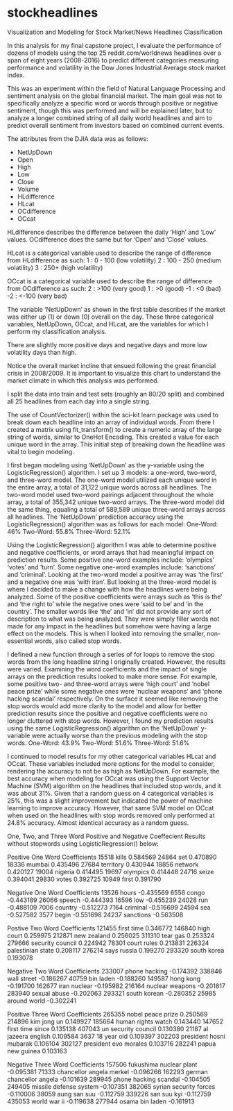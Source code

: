 # stockheadlines
Visualization and Modeling for Stock Market/News Headlines Classification

In this analysis for my final capstone project, I evaluate the performance of dozens of models using the top 25 reddit.com/worldnews headlines over a span of eight years (2008-2016) to predict different categories measuring performance and volatility in the Dow Jones Industrial Average stock market index.  

This was an experiment within the field of Natural Language Processing and sentiment analysis on the global financial market.  The main goal was not to specifically analyze a specific word or words through positive or negative sentiment, though this was performed and will be explained later, but to analyze a longer combined string of all daily world headlines and aim to predict overall sentiment from investors based on combined current events.

The attributes from the DJIA data was as follows:
 - NetUpDown
 - Open
 - High
 - Low
 - Close
 - Volume
 - HLdifference
 - HLcat
 - OCdifference
 - OCcat
 
HLdifference describes the difference between the daily ‘High’ and ‘Low’ values.  OCdifference does the same but for ‘Open’ and ‘Close’ values.  

HLcat is a categorical variable used to describe the range of difference from HLdifference as such: 
 1 : 0 - 100 (low volatility)
 2 : 100 - 250 (medium volatility)
 3 : 250+ (high volatility)
 
 OCcat is a categorical variable used to describe the range of difference from OCdifference as such:
 2 : >100 (very good)
 1 : >0 (good)
 -1 : <0 (bad)
 -2 : <-100 (very bad)
 
The variable ‘NetUpDown’ as shown in the first table describes if the market was either up (1) or down (0) overall on the day.  These three categorical variables, NetUpDown, OCcat, and HLcat, are the variables for which I perform my classification analysis.  
 
There are slightly more positive days and negative days and more low volatility days than high. 

Notice the overall market incline that ensued following the great financial crisis in 2008/2009.  It is important to visualize this chart to understand the market climate in which this analysis was performed.
 
I split the data into train and test sets (roughly an 80/20 split) and combined all 25 headlines from each day into a single string.  

The use of CountVectorizer() within the sci-kit learn package was used to break down each headline into an array of individual words.  From there I created a matrix using fit_transform() to create a numeric array of the large string of words, similar to OneHot Encoding.  This created a value for each unique word in the array.  This initial step of breaking down the headline was vital to begin modeling.

I first began modeling using ‘NetUpDown’ as the y-variable using the LogisticRegression() algorithm.  I set up 3 models: a one-word, two-word, and three-word model.  The one-word model utilized each unique word in the entire array, a total of 31,122 unique words across all headlines.  The two-word model used two-word pairings adjacent throughout the whole array, a total of 355,342 unique two-word arrays.  The three-word model did the same thing, equaling a total of 589,589 unique three-word arrays across all headlines.  The ‘NetUpDown’ prediction accuracy using the LogisticRegression() algorithm was as follows for each model:
One-Word: 46%
Two-Word: 55.8%
Three-Word: 52.1%

Using the LogisticRegression() algorithm I was able to determine positive and negative coefficients, or word arrays that had meaningful impact on prediction results. Some positive one-word examples include: ‘olympics’ ‘votes’ and ‘turn’.  Some negative one-word examples include: ‘sanctions’ and ‘criminal’.  Looking at the two-word model a positive array was ‘the first’ and a negative one was ‘with iran’.  But looking at the three-word model is where I decided to make a change with how the headlines were being analyzed.  Some of the positive coefficients were arrays such as ‘this is the’ and ‘the right to’ while the negative ones were ‘said to be’ and ‘in the country’.  The smaller words like ‘the’ and ‘in’ did not provide any sort of description to what was being analyzed.  They were simply filler words not made for any impact in the headlines but somehow were having a large effect on the models.  This is when I looked into removing the smaller, non-essential words, also called stop words. 
 
I defined a new function through a series of for loops to remove the stop words from the long headline string I originally created.  However, the results were varied.  Examining the word coefficients and the impact of single arrays on the prediction results looked to make more sense.  For example, some positive two- and three-word arrays were ‘high court’ and ‘nobel peace prize’ while some negative ones were ‘nuclear weapons’ and ‘phone hacking scandal’ respectively.  On the surface it seemed like removing the stop words would add more clarity to the model and allow for better prediction results since the positive and negative coefficients were no longer cluttered with stop words.  However, I found my prediction results using the same LogisticRegression() algorithm on the ‘NetUpDown’ y-variable were actually worse than the previous modeling with the stop words.
One-Word: 43.9%
Two-Word: 51.6%
Three-Word: 51.6%

I continued to model results for my other categorical variables HLcat and OCcat.  These variables included more options for the model to consider, rendering the accuracy to not be as high as NetUpDown.  For example, the best accuracy when modeling for OCcat was using the Support Vector Machine (SVM) algorithm on the headlines that included stop words, and it was about 31%.  Given that a random guess on 4 categorical variables is 25%, this was a slight improvement but indicated the power of machine learning to improve accuracy.  However, that same SVM model on OCcat when used on the headlines with stop words removed only performed at 24.8% accuracy.  Almost identical accuracy as a random guess.
 
 One, Two, and Three Word Positive and Negative Coeffecient Results without stopwords using LogisticRegression() below:
 
Positive One Word	Coefficients
15518	kills	0.584569
24864	set	0.470890
18336	mumbai	0.435496
27684	territory	0.430944
18856	network	0.420127
19004	nigeria	0.414495
19697	olympics	0.414448
24716	seize	0.394041
29830	votes	0.392725
10949	first	0.391790
 
Negative One Word	Coefficients
13526	hours	-0.435569
6556	congo	-0.443189
26066	speech	-0.444393
16596	low	-0.455239
24028	run	-0.488109
7006	country	-0.512273
7164	criminal	-0.516699
24594	sea	-0.527582
3577	begin	-0.551698
24237	sanctions	-0.563508

Postive Two Word	Coefficients
121455	first time	0.346772
146840	high court	0.259975
212871	new zealand	0.256025
311310	tear gas	0.253324
279666	security council	0.224942
78301	court rules	0.213831
226324	palestinian state	0.208117
276214	says russia	0.199270
293320	south korea	0.193078

Negative Two Word	Coefficients
233007	phone hacking	-0.174392
338846	wall street	-0.186267
40759	bin laden	-0.188260
149587	hong kong	-0.191700
162677	iran nuclear	-0.195982
216164	nuclear weapons	-0.201817
283940	sexual abuse	-0.202063
293321	south korean	-0.280352
25985	around world	-0.302241

Positive Three Word	Coefficients
265355	nobel peace prize	0.250569
214896	kim jong un	0.149927
185664	human rights watch	0.143440
147652	first time since	0.135138
407043	un security council	0.130380
21187	al jazeera english	0.109584
3637	18 year old	0.109397
302203	president hosni mubarak	0.106104
302127	president evo morales	0.103716
282241	papua new guinea	0.103163

Negative Three Word	Coefficients
157506	fukushima nuclear plant	-0.095381
71333	chancellor angela merkel	-0.096266
162293	german chancellor angela	-0.101639
289945	phone hacking scandal	-0.104505
249405	missile defense system	-0.107351
382065	syrian security forces	-0.110006
38059	aung san suu	-0.112759
339226	san suu kyi	-0.112759
435053	world war ii	-0.119638
277944	osama bin laden	-0.161913
